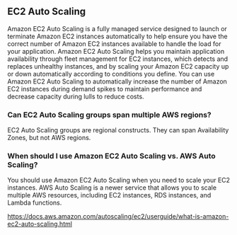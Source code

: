 ## EC2 Auto Scaling

Amazon EC2 Auto Scaling is a fully managed service designed to launch or terminate Amazon EC2 instances automatically to help ensure you have the correct number of Amazon EC2 instances available to handle the load for your application. Amazon EC2 Auto Scaling helps you maintain application availability through fleet management for EC2 instances, which detects and replaces unhealthy instances, and by scaling your Amazon EC2 capacity up or down automatically according to conditions you define. You can use Amazon EC2 Auto Scaling to automatically increase the number of Amazon EC2 instances during demand spikes to maintain performance and decrease capacity during lulls to reduce costs.


### Can EC2 Auto Scaling groups span multiple AWS regions? 

EC2 Auto Scaling groups are regional constructs. They can span Availability Zones, but not AWS regions.

### When should I use Amazon EC2 Auto Scaling vs. AWS Auto Scaling?

You should use Amazon EC2 Auto Scaling when you need to scale your EC2 instances. AWS Auto Scaling is a newer service that allows you to scale multiple AWS resources, including EC2 instances, RDS instances, and Lambda functions.

https://docs.aws.amazon.com/autoscaling/ec2/userguide/what-is-amazon-ec2-auto-scaling.html
